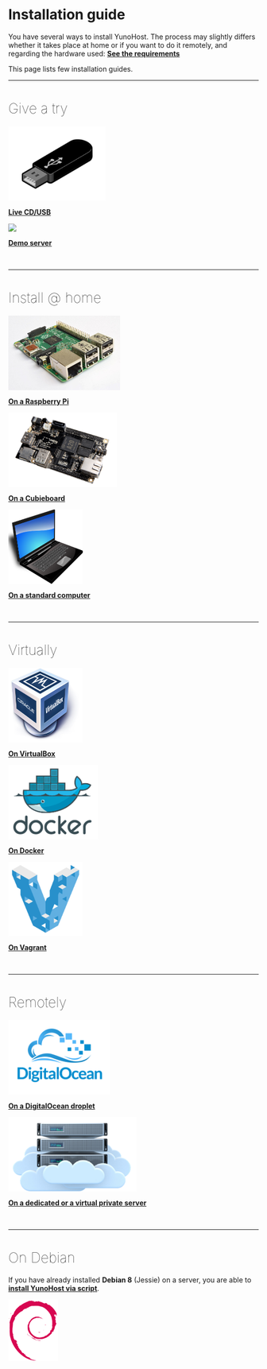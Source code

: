 # Installation guide

You have several ways to install YunoHost. The process may slightly differs whether it takes place at home or if you want to do it remotely, and regarding the hardware used: **[See the requirements](/hardware)**

This page lists few installation guides.

---

<h1 style="font-weight: 100">Give a try</h1>

<div class="row">

<div class="col col-md-3 text-center">
<a href="/try_at_home"><img src="/images/usb_key.png" height=150 style="vertical-align:bottom"><b><p>Live CD/USB</p></b></a>
</div>

<div class="col col-md-3 text-center">
<a href="/try"><img height=150 src="https://yunohost.org/logo.png" style="vertical-align:bottom"><b><p>Demo server</p></b></a>
</div>


</div>

<br>

---

<h1 style="font-weight: 100">Install @ home</h1>

<div class="row">

<div class="col col-md-3 text-center">
<a href="/install_on_raspberry"><img src="/images/Raspberry_Pi_2_Model_B_v1.1_front_angle_new.jpg" height=150 style="vertical-align:bottom"><b><p>On a Raspberry Pi</p></b></a>
</div>

<div class="col col-md-3 text-center">
<a href="/install_on_cubieboard"><img src="/images/cubieboard2.png" height=150 style="vertical-align:bottom"><b><p>On a Cubieboard</p></b></a>
</div>

<div class="col col-md-3 text-center">
<a href="/install_iso"><img src="/images/laptop.png" height=150 style="vertical-align:bottom"><b><p>On a standard computer</p></b></a>
</div>

</div>

<br>

---

<h1 style="font-weight: 100">Virtually</h1>

<div class="row">

<div class="col col-md-3 text-center">
<a href="/install_on_virtualbox"><img src="/images/virtualbox.png" height=150 style="vertical-align:bottom"><b><p>On VirtualBox</p></b></a>
</div>

<div class="col col-md-3 text-center">
<a href="/docker"><img src="/images/docker.png" height=150 style="vertical-align:bottom"><b><p>On Docker</p></b></a>
</div>

<div class="col col-md-3 text-center">
<a href="/vagrant"><img src="/images/vagrant.png" height=150 style="vertical-align:bottom"><b><p>On Vagrant</p></b></a>
</div>

</div>

<br>

---

<h1 style="font-weight: 100">Remotely</h1>

<div class="row">

<div class="col col-md-3 text-center">
<a href="/install_on_digitalocean"><img src="/images/digitalocean.png" height=150 style="vertical-align:bottom"><b><p>On a DigitalOcean droplet</p></b></a>
</div>

<div class="col col-md-3 text-center">
<a href="/install_on_dedicated_server"><img src="/images/vps.png" height=150 style="vertical-align:bottom"><b><p>On a dedicated or a virtual private server</p></b></a>
</div>

</div>

<br>

---

<h1 style="font-weight: 100">On Debian</h1>

If you have already installed **Debian 8** (Jessie) on a server, you are able to **[install YunoHost via script](/install_on_debian)**.

<a href="/install_on_debian"><img width=100 src="/images/debian-logo.png"></a>

